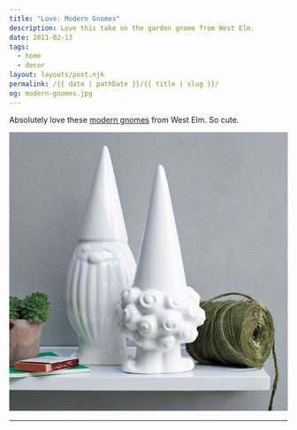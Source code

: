 ```yaml
---
title: "Love: Modern Gnomes"
description: Love this take on the garden gnome from West Elm.
date: 2011-02-13
tags: 
  - home
  - decor
layout: layouts/post.njk
permalink: /{{ date | pathDate }}/{{ title | slug }}/
og: modern-gnomes.jpg
---
```


Absolutely love these [modern gnomes](http://www.westelm.com/products/modern-gnomes-c107/?pkey=cvases-objects) from West Elm. So cute.

![minimalist, white ceramic gnomes](/img/modern-gnomes.jpg)

---

